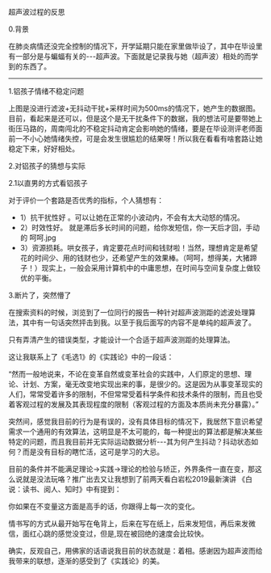 超声波过程的反思

0.背景

在肺炎病情还没完全控制的情况下，开学延期只能在家里做毕设了，其中在毕设里有一部分是与蝙蝠有关的---超声波。下面就是记录我与她（超声波）相处的而学到的东西了。

---



1.铝孩子情绪不稳定问题



上图是没进行滤波+无抖动干扰+采样时间为500ms的情况下，她产生的数据图。目前，看起来是还可以，但是这个是无干扰条件下的数据，我的想法可是要带她上街压马路的，周南闯北的不稳定抖动肯定会影响她的情绪，要是在毕设测评老师面前一不小心她情绪失控，可是会发生很尴尬的结果呀！所以我在看看有啥套路让她稳定下来，好好相处。

2.对铝孩子的猜想与实际

2.1以直男的方式看铝孩子

对于评价一个套路是否优秀的指标，个人猜想有：

- 1）抗干扰性好 。可以让她在正常的小波动内，不会有太大动怒的情况。
- 2）时效性好。 就是滞后多长时间的问题，给你发短信，你一天后才回，手动的 呵呵.jpg
- 3）资源损耗。哄女孩子，肯定要花点时间和钱财啦！当然，理想肯定是希望花的时间少、用的钱财也少，还希望产生的效果棒。（呵呵，想得美，大猪蹄子！）现实上，一般会采用计算机中的中庸思想，在时间与空间复杂度上做较优的平衡。

3.断片了，突然懵了

在搜索资料的时候，浏览到了一位同行的报告一种针对超声波测距的滤波处理算法，其中有一句话突然抨击到我。以至于我后面写的内容不是单纯的超声波了。

只有弄清产生的错误类型，才能设计一个合适于超声波测距的处理算法。

这让我联系上了《毛选1》的《实践论》中的一段话：

“然而一般地说来，不论在变革自然或变革社会的实践中，人们原定的思想、理论、计划、方案，毫无改变地实现出来的事，是很少的。这是因为从事变革现实的人们，常常受着许多的限制，不但常常受着科学条件和技术条件的限制，而且也受着客观过程的发展及其表现程度的限制（客观过程的方面及本质尚未充分暴露）。”

突然间，感觉我目前的行为是有误的，没有具体目标的情况下，我居然下意识希望需求一个通用的有效算法，这明显是不太可能的，每一种提出的算法都是解决某些特定的问题，而且我目前并无实际运动数据分析---其为何产生抖动？抖动状态如何？而是没有目标的瞎忙活，这可是学习的大忌。

目前的条件并不能满足理论->实践->理论的检验与矫正，外界条件一直在变，那这么说就是没法玩咯？推广出去又让我想到了前两天看白岩松2019最新演讲 《白说：读书、阅人、知时》中有提到：

你如果在不变量这方面是高手的话，你跟得上每一次的变化。

情书写的方式从最开始写在龟背上，后来在写在纸上，后来发短信，再后来发微信，面红心跳的感觉没变过，但是,现在被回绝的速度会比较快。

确实，反观自己，用佛家的话语说我目前的状态就是：着相。感谢因为超声波而给我带来的联想，逐渐的感受到了《实践论》的美。


